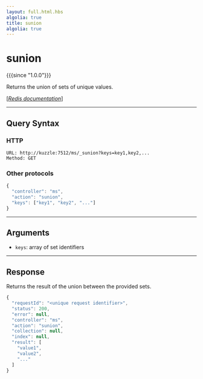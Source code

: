 ```yaml
---
layout: full.html.hbs
algolia: true
title: sunion
algolia: true
---
```


# sunion

{{{since "1.0.0"}}}

Returns the union of sets of unique values.

[[_Redis documentation_]](https://redis.io/commands/sunion)

---

## Query Syntax

### HTTP

```http
URL: http://kuzzle:7512/ms/_sunion?keys=key1,key2,...
Method: GET
```

### Other protocols

```js
{
  "controller": "ms",
  "action": "sunion",
  "keys": ["key1", "key2", "..."]
}
```

---

## Arguments

* `keys`: array of set identifiers

---

## Response

Returns the result of the union between the provided sets.

```javascript
{
  "requestId": "<unique request identifier>",
  "status": 200,
  "error": null,
  "controller": "ms",
  "action": "sunion",
  "collection": null,
  "index": null,
  "result": [
    "value1",
    "value2",
    "..."
  ]
}
```
